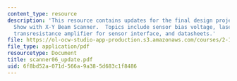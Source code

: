 ```yaml
---
content_type: resource
description: 'This resource contains updates for the final design project: Laser Light
  Show with X-Y Beam Scanner.  Topics include sensor bias voltage, laser on/off driver,
  transresistance amplifier for sensor interface, and datasheets.'
file: https://ol-ocw-studio-app-production.s3.amazonaws.com/courses/2-171-analysis-and-design-of-digital-control-systems-fall-2006/6f8bd52a071d566a9a385d683c1f8486_scanner06_update.pdf
file_type: application/pdf
resourcetype: Document
title: scanner06_update.pdf
uid: 6f8bd52a-071d-566a-9a38-5d683c1f8486
---
```

